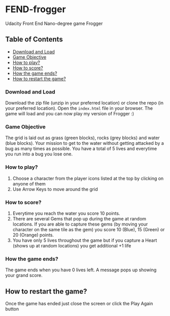 # FEND-frogger
Udacity Front End Nano-degree game Frogger

## Table of Contents
* [Download and Load](#download-and-load)
* [Game Objective](#game-objective)
* [How to play?](#how-to-play?)
* [How to score?](#how-to-score?)
* [How the game ends?](#how-the-game-ends?)
* [How to restart the game?](#how-to-restart-the-game?)

### Download and Load
Download the zip file (unzip in your preferred location) or clone the repo (in your preferred location). Open the `index.html` file in your browser. The game will load and you can now play my version of Frogger :)

### Game Objective
The grid is laid out as grass (green blocks), rocks (grey blocks) and water (blue blocks). Your mission to get to the water without getting attacked by a bug as many times as possible. You have a total of 5 lives and everytime you run into a bug you lose one.

### How to play?
1. Choose a character from the player icons listed at the top by clicking on anyone of them
2. Use Arrow Keys to move around the grid

### How to score?
1. Everytime you reach the water you score 10 points.
2. There are several Gems that pop up during the game at random locations. If you are able to capture these gems (by moving your character on the same tile as the gem) you score 10 (Blue), 15 (Green) or 20 (Orange) points.
3. You have only 5 lives throughout the game but if you capture a Heart (shows up at random locations) you get additional +1 life

### How the game ends?
The game ends when you have 0 lives left. A message pops up showing your grand score.

## How to restart the game?
Once the game has ended just close the screen or click the Play Again button
